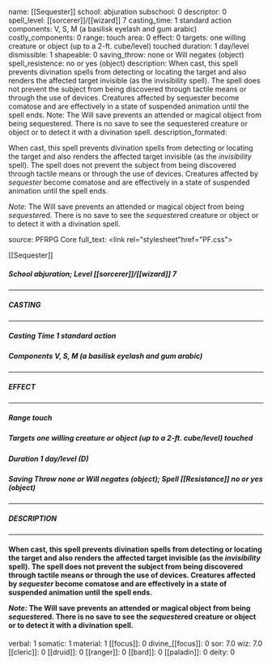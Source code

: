 name: [[Sequester]]
school: abjuration
subschool: 0
descriptor: 0
spell_level: [[sorcerer]]/[[wizard]] 7
casting_time: 1 standard action
components: V, S, M (a basilisk eyelash and gum arabic)
costly_components: 0
range: touch
area: 0
effect: 0
targets: one willing creature or object (up to a 2-ft. cube/level) touched
duration: 1 day/level
dismissible: 1
shapeable: 0
saving_throw: none or Will negates (object)
spell_resistence: no or yes (object)
description: When cast, this spell prevents divination spells from detecting or locating the target and also renders the affected target invisible (as the invisibility spell). The spell does not prevent the subject from being discovered through tactile means or through the use of devices. Creatures affected by sequester become comatose and are effectively in a state of suspended animation until the spell ends.  Note: The Will save prevents an attended or magical object from being sequestered. There is no save to see the sequestered creature or object or to detect it with a divination spell.
description_formated: <p>When cast, this spell prevents divination spells from detecting or locating the target and also renders the affected target invisible (as the <i>invisibility</i> spell). The spell does not prevent the subject from being discovered through tactile means or through the use of devices. Creatures affected by <i>sequester</i> become comatose and are effectively in a state of suspended animation until the spell ends.</p><p><i>Note:</i> The Will save prevents an attended or magical object from being <i>sequester</i>ed. There is no save to see the <i>sequester</i>ed creature or object or to detect it with a divination spell.</p>
source: PFRPG Core
full_text: <link rel="stylesheet"href="PF.css"><div class="heading"><p class="alignleft">[[Sequester]]</p><div style="clear: both;"></div></div><div><h5><b>School </b>abjuration; <b>Level </b>[[sorcerer]]/[[wizard]] 7</h5></div><hr/><div><h5><b>CASTING</b></h5></div><hr/><div><h5><b>Casting Time </b>1 standard action</h5><h5><b>Components </b>V, S, M (a basilisk eyelash and gum arabic)</h5></div><hr/><div><h5><b>EFFECT</b></h5></div><hr/><div><h5><b>Range </b>touch</h5><h5><b>Targets </b>one willing creature or object (up to a 2-ft. cube/level) touched</h5><h5><b>Duration </b>1 day/level (D)</h5><h5><b>Saving Throw </b>none or Will negates (object); <b>Spell [[Resistance]] </b>no or yes (object)</h5></div><hr/><div><h5><b>DESCRIPTION</b></h5></div><hr/><div><h4><p>When cast, this spell prevents divination spells from detecting or locating the target and also renders the affected target invisible (as the <i>invisibility</i> spell). The spell does not prevent the subject from being discovered through tactile means or through the use of devices. Creatures affected by <i>sequester</i> become comatose and are effectively in a state of suspended animation until the spell ends.</p><p><i>Note:</i> The Will save prevents an attended or magical object from being <i>sequester</i>ed. There is no save to see the <i>sequester</i>ed creature or object or to detect it with a divination spell.</p></h4></div>
verbal: 1
somatic: 1
material: 1
[[focus]]: 0
divine_[[focus]]: 0
sor: 7.0
wiz: 7.0
[[cleric]]: 0
[[druid]]: 0
[[ranger]]: 0
[[bard]]: 0
[[paladin]]: 0
deity: 0
